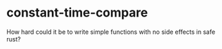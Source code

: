 # constant-time-compare

How hard could it be to write simple functions with no side effects in safe rust?
